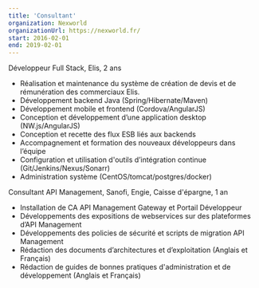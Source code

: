 ```yaml
---
title: 'Consultant'
organization: Nexworld
organizationUrl: https://nexworld.fr/
start: 2016-02-01
end: 2019-02-01
---
```


Développeur Full Stack, Elis, 2 ans

-   Réalisation et maintenance du système de création de devis et de rémunération des commerciaux Elis.
-   Développement backend Java (Spring/Hibernate/Maven)
-   Développement mobile et frontend (Cordova/AngularJS)
-   Conception et développement d’une application desktop (NW.js/AngularJS)
-   Conception et recette des flux ESB liés aux backends
-   Accompagnement et formation des nouveaux développeurs dans l’équipe
-   Configuration et utilisation d'outils d’intégration continue (Git/Jenkins/Nexus/Sonarr)
-   Administration système (CentOS/tomcat/postgres/docker)

Consultant API Management, Sanofi, Engie, Caisse d'épargne, 1 an

-   Installation de CA API Management Gateway et Portail Développeur
-   Développements des expositions de webservices sur des plateformes d’API Management
-   Développements des policies de sécurité et scripts de migration API Management
-   Rédaction des documents d’architectures et d’exploitation (Anglais et Français)
-   Rédaction de guides de bonnes pratiques d'administration et de développement (Anglais et Français)
